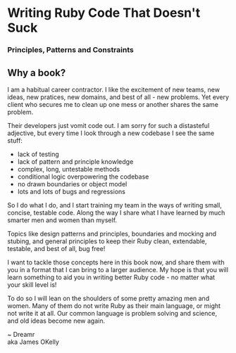 # Writing Ruby Code That Doesn't Suck
### Principles, Patterns and Constraints

## Why a book?

I am a habitual career contractor. I like the excitement of new teams, new ideas, new pratices, new domains, and best of all - new problems. Yet every client who secures me to clean up one mess or another shares the same problem.

Their developers just vomit code out. I am sorry for such a distasteful adjective, but every time I look through a new codebase I see the same stuff:

* lack of testing
* lack of pattern and principle knowledge
* complex, long, untestable methods
* conditional logic overpowering the codebase
* no drawn boundaries or object model
* lots and lots of bugs and regressions

So I do what I do, and I start training my team in the ways of writing small, concise, testable code. Along the way I share what I have learned by much smarter men and women than myself.

Topics like design patterns and principles, boundaries and mocking and stubing, and general principles to keep their Ruby clean, extendable, testable, and best of all, bug free!

I want to tackle those concepts here in this book now, and share them with you in a format that I can bring to a larger audience. My hope is that you will learn something to aid you in writing better Ruby code - no matter what your skill level is!

To do so I will lean on the shoulders of some pretty amazing men and women. Many of them do not write Ruby as their main language, or might not write it at all. Our common language is problem solving and science, and old ideas become new again.

~ Dreamr  
aka James OKelly
